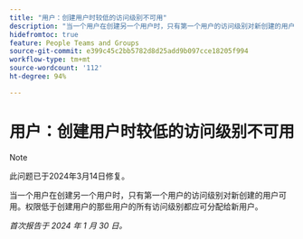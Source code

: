 ```yaml
---
title: "用户：创建用户时较低的访问级别不可用"
description: "当一个用户在创建另一个用户时，只有第一个用户的访问级别对新创建的用户可用。权限低于创建用户的那些用户的所有访问级别都应可分配给新用户。"
hidefromtoc: true
feature: People Teams and Groups
source-git-commit: e399c45c2bb5782d8d25add9b097cce18205f994
workflow-type: tm+mt
source-wordcount: '112'
ht-degree: 94%

---
```



# 用户：创建用户时较低的访问级别不可用

>[!NOTE]
>
>此问题已于2024年3月14日修复。

当一个用户在创建另一个用户时，只有第一个用户的访问级别对新创建的用户可用。权限低于创建用户的那些用户的所有访问级别都应可分配给新用户。

_首次报告于 2024 年 1 月 30 日。_
